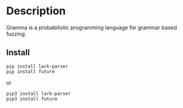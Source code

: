 # Description

Gramma is a probabilistic programming language for grammar based fuzzing.


## Install

```
pip install lark-parser
pip install future
```
or

```
pip3 install lark-parser
pip3 install future
```

